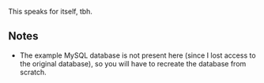 This speaks for itself, tbh.

## Notes
- The example MySQL database is not present here (since I lost access to the original database), so you will have to recreate the database from scratch.

